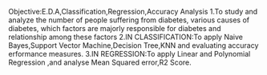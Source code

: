 Objective:E.D.A,Classification,Regression,Accuracy Analysis
1.To study and analyze the number of people suffering from diabetes, various causes of diabetes, which factors are majorly responsible for diabetes and relationship among these factors
2.IN CLASSIFICATION:To apply Naive Bayes,Support Vector Machine,Decision Tree,KNN and evaluating accuracy erformance measures.
3.IN REGRESSION:To apply Linear and Polynomial Regression ,and analyse Mean Squared error,R2 Score.
